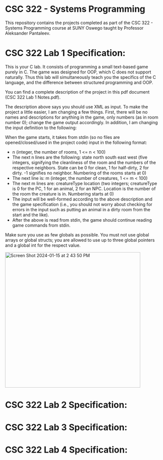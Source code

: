 # CSC 322 - Systems Programming
This repository contains the projects completed as part of the CSC 322 - Systems Programming course at SUNY Oswego taught by Professor Aleksander Pantaleev.

# CSC 322 Lab 1 Specification:
This is your C lab. It consists of programming a small text-based game purely in C. The game was designed for OOP, which C does not support naturally. Thus this lab will simultaneously teach you the specifics of the C language, and the difference between structured programming and OOP.

You can find a complete description of the project in this pdf document (CSC 322 Lab 1 Notes.pdf).

The description above says you should use XML as input. To make the project a little easier, I am changing a few things. First, there will be no names and descriptions for anything in the game, only numbers (as in room number 0); change the game output accordingly. In addition, I am changing the input definition to the following:

When the game starts, it takes from stdin (so no files are opened/closed/used in the project code) input in the following format:
* n (integer, the number of rooms, 1 <= n < 100)
* The next n lines are the following: state north south east west (five integers, signifying the cleanliness of the room and the numbers of the respective neighbors. State can be 0 for clean, 1 for half-dirty, 2 for dirty. -1 signifies no neighbor. Numbering of the rooms starts at 0)
* The next line is: m (integer, the number of creatures, 1 <= m < 100)
* The next m lines are: creatureType location (two integers; creatureType is 0 for the PC, 1 for an animal, 2 for an NPC. Location is the number of the room the creature is in. Numbering starts at 0)
* The input will be well-formed according to the above description and the game specification (i.e., you should not worry about checking for errors in the input such as putting an animal in a dirty room from the start and the like).
* After the above is read from stdin, the game should continue reading game commands from stdin.

Make sure you use as few globals as possible. You must not use global arrays or global structs; you are allowed to use up to three global pointers and a global int for the respect value.

<img width="440" alt="Screen Shot 2024-01-15 at 2 43 50 PM" src="https://github.com/lljustycell999/CSC322/assets/123667513/1cad3368-27da-4faa-8fd3-9cf01a69771a">

# CSC 322 Lab 2 Specification:

# CSC 322 Lab 3 Specification:

# CSC 322 Lab 4 Specification:
